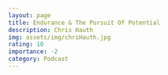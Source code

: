 ```yaml
---
layout: page
title: Endurance & The Pursuit Of Potential 
description: Chris Hauth
img: assets/img/chriHauth.jpg
rating: 10
importance: -2
category: Podcast
---
```



